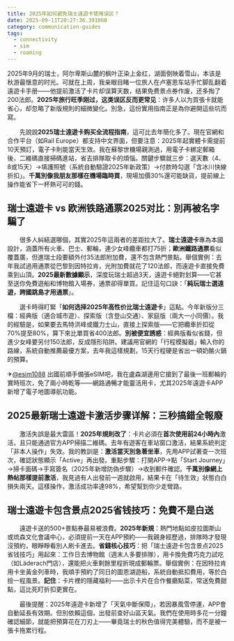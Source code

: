 ```yaml
---
title: 2025年如何避免瑞士遠遊卡使用误区？
date: 2025-09-11T20:27:36.391860
category: communication-guides
tags:
  - connectivity
  - sim
  - roaming
---
```


2025年9月的瑞士，阿尔卑斯山麓的枫叶正染上金红，湖面倒映着雪山，本该是秋游最惬意的时光。可就在上周，我亲眼目睹一位旅人在卢塞恩车站手忙脚乱翻着遠遊卡手册——他提前激活了卡片却误算天数，结果免费景点券作废，还多掏了200法郎。**2025年旅行旺季刚过，这类误区反而更常见**：许多人以为買張卡就能省心，却忽略了新版規則的細微變化。別急，這份實用指南正是為你避開這些坑而寫。

　　先說說**2025瑞士遠遊卡购买全流程指南**，這可比去年簡化多了。現在官網和合作平台（如Rail Europe）都支持中文界面，但要注意：2025年起實體卡需提前10天預訂，電子卡則能當天生效。我在蘇黎世機場親測過，用電子卡綁定郵箱後，二維碼直接掃碼進站，省去排隊取卡的煩惱。關鍵步驟就三步：選天數（4、8或15天）→填護照號（系統自動驗證2025年新政策）→付款時勾選「含冰川快線折扣」。**千萬別像我朋友那樣在機場臨時買**，現場加價30%還可能缺貨，提前線上操作能省下一杯熱可可的錢。

## 瑞士遠遊卡 vs 欧洲铁路通票2025对比：別再被名字騙了

　　很多人糾結選哪個，其實2025年這兩者的差距拉大了。**瑞士遠遊卡**專為本國設計，涵蓋所有火車、巴士、郵輪，連少女峰纜車都打75折；**歐洲鐵路通票**看似覆蓋廣，但進瑞士段要額外付35法郎附加費，還不包含熱門景點。舉個實例：去年我試過用通票從巴黎到因特拉肯，光附加費就花了120法郎，而遠遊卡直接免費乘到山頂。**2025最新數據顯示**，深度玩瑞士超過3天，遠遊卡絕對划算——它甚至送你免費遊船和博物館入場券，通票卻得單買。記住這句口訣：「**純玩瑞士選遠遊，跨國跳島才用通票**」。

　　選卡時得盯緊「**如何选择2025年高性价比瑞士遠遊卡**」這點。今年新版分三檔：經典版（適合城市遊）、探索版（含登山交通）、家庭版（兩大一小同價）。我的經驗是，如果要去馬特洪峰或鐵力士山，直接上探索版——它把纜車折扣從70%提至80%，算下來比單買省400法郎。**別被便宜誘惑**：經典版看似省錢，但進少女峰要另付150法郎，反成隱形陷阱。建議用官網的「行程模擬器」輸入你的路線，系統自動推薦最優方案，去年我這樣規劃，15天行程硬是省出一頓奶酪火鍋的預算。

✈[@esim1088](https://t.me/s/esim1088) 出國前順手備張eSIM吧，我在盧森湖邊用它搶到了最後一班郵輪的實時班次，免了兩小時乾等——網路通暢才能靈活用卡，尤其2025年遠遊卡APP新增了電子地圖導航功能。

## 2025最新瑞士遠遊卡激活步骤详解：三秒搞錯全報廢

　　激活失誤是最大雷區！**2025年規則改了**：卡片必須在**首次使用前24小時內**激活，且只能通過官方APP掃描二維碼。去年有遊客在車站窗口激活，結果系統判定「非本人操作」失效。我的教訓是：**激活當天別急著坐車**，先用APP試著查一次班次，確認狀態顯示「Active」再出發。重點步驟：打開APP→點「Start Journey」→掃卡面碼→手寫簽名（2025年新增防偽步驟）→收到郵件確認。**千萬別像網上熱帖那樣提前激活**，我見過有人出發前一週就啟用，結果卡在「待生效」狀態白白損失兩天。這樣操作，激活成功率達98%，希望幫到你少走彎路。

## 瑞士遠遊卡包含景点2025省钱技巧：免費不是白送

　　遠遊卡送的500+景點券最易被浪費。**2025年新規**：熱門地點如皮拉圖斯山或琉森文化會議中心，必須提前一天在APP預約——我親身經歷過，排隊時才發現沒預約，眼睜睜看別人刷卡進去。**省錢核心技巧**：把「瑞士遠遊卡包含景点2025省钱技巧」用起來：工作日去博物館（週末人多要排隊），用卡換免費巧克力試吃（如Läderach門店），還能把火車剩餘里程折現成郵輪票。舉個實例：在因特拉肯用卡坐黃金列車時，我順手預約了同日的圖恩湖遊船，系統自動抵扣費用，等於白撿一程風景。**記住**：卡片裡的隱藏福利——出示卡片在合作餐廳點菜，常送免費甜點，這比死盯折扣更實在。

　　最後提醒：2025年遠遊卡新增了「天氣中斷保障」，若因暴風雪停運，APP會自動延長有效期。但別依賴這個，出發前查好山區天氣。我們在使用時多花一分鐘確認細節，就能把預算花在刀刃上——畢竟瑞士的秋色值得完美體驗，而不是被一張卡拖累行程。